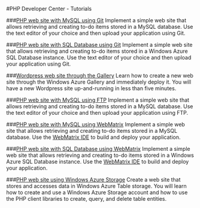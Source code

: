#PHP Developer Center - Tutorials

###[PHP web site with MySQL using Git](/en-us/develop/php/tutorials/website-w-mysql-and-git/)
Implement a simple web site that allows retrieving and creating to-do items stored in a MySQL database. Use the text editor of your choice and then upload your application using Git.

###[PHP web site with SQL Database using Git](/en-us/develop/php/tutorials/website-w-sql-database-and-git/)
Implement a simple web site that allows retrieving and creating to-do items stored in a Windows Azure SQL Database instance. Use the text editor of your choice and then upload your application using Git.

###[Wordpress  web site through the Gallery](/en-us/develop/php/tutorials/website-from-gallery/)
Learn how to create a new web site through the Windows Azure Gallery and immediately deploy it. You will have a new Wordpress site up-and-running in less than five minutes.

###[PHP web site with MySQL using FTP](/en-us/develop/php/tutorials/website-w-mysql-and-ftp/)
Implement a simple web site that allows retrieving and creating to-do items stored in a MySQL database. Use the text editor of your choice and then upload your application using FTP.

###[PHP web site with MySQL using WebMatrix](/en-us/develop/php/tutorials/website-w-mysql-and-webmatrix/)
Implement a simple web site that allows retrieving and creating to-do items stored in a MySQL database. Use the [WebMatrix IDE][] to build and deploy your application.

###[PHP web site with SQL Database using WebMatrix](/en-us/develop/php/tutorials/website-w-sql-database-and-webmatrix/)
Implement a simple web site that allows retrieving and creating to-do items stored in a Windows Azure SQL Database instance. Use the [WebMatrix IDE][] to build and deploy your application.

###[PHP web site using Windows Azure Storage](/en-us/develop/php/tutorials/website-with-storage/)
Create a web site that stores and accesses data in Windows Azure Table storage.  You will learn how to create and use a Windows Azure Storage account and how to use the PHP client libraries to create, query, and delete table entities.

[WebMatrix IDE]: /en-us/develop/downloads/webmatrix-overview/